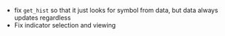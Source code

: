 - fix `get_hist` so that it just looks for symbol from data, but data always updates regardless
- Fix indicator selection and viewing